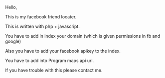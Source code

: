 Hello,

This is my facebook friend locater. 

This  is written with php + javascript.

You have to add in index your domain (which is given permissions in fb and google)

Also you have to add your facebook apikey to the index.

You have to add into Program maps api url. 

If you have trouble with this please contact me. 